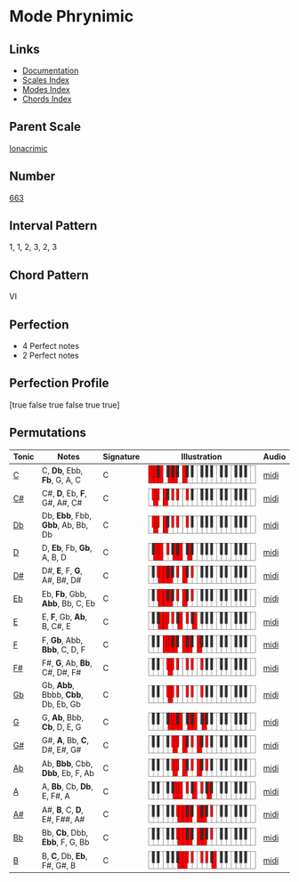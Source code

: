 # Mode Phrynimic

## Links

- [Documentation](index.md)
- [Scales Index](Scales.md)
- [Modes Index](Modes.md)
- [Chords Index](Chords.md)

## Parent Scale

[Ionacrimic](ScaleIonacrimic.md)

## Number

[663](https://ianring.com/musictheory/scales/663)

## Interval Pattern

1, 1, 2, 3, 2, 3

## Chord Pattern

VI

## Perfection

- 4 Perfect notes
- 2 Perfect notes

## Perfection Profile

[true false true false true true]

## Permutations

| Tonic | Notes | Signature | Illustration | Audio |
|-------|-------|-----------|--------------|-------|
| [C](ModeCNaturalPhrynimic.md) | C, **Db**, Ebb, **Fb**, G, A, C | C | ![CNaturalPhrynimic](ModeCNaturalPhrynimic.png) | [midi](https://github.com/edipermadi/music/blob/main/docs/ModeCNaturalPhrynimic.mid?raw=true) |
| [C#](ModeCSharpPhrynimic.md) | C#, **D**, Eb, **F**, G#, A#, C# | C | ![CSharpPhrynimic](ModeCSharpPhrynimic.png) | [midi](https://github.com/edipermadi/music/blob/main/docs/ModeCSharpPhrynimic.mid?raw=true) |
| [Db](ModeDFlatPhrynimic.md) | Db, **Ebb**, Fbb, **Gbb**, Ab, Bb, Db | C | ![DFlatPhrynimic](ModeDFlatPhrynimic.png) | [midi](https://github.com/edipermadi/music/blob/main/docs/ModeDFlatPhrynimic.mid?raw=true) |
| [D](ModeDNaturalPhrynimic.md) | D, **Eb**, Fb, **Gb**, A, B, D | C | ![DNaturalPhrynimic](ModeDNaturalPhrynimic.png) | [midi](https://github.com/edipermadi/music/blob/main/docs/ModeDNaturalPhrynimic.mid?raw=true) |
| [D#](ModeDSharpPhrynimic.md) | D#, **E**, F, **G**, A#, B#, D# | C | ![DSharpPhrynimic](ModeDSharpPhrynimic.png) | [midi](https://github.com/edipermadi/music/blob/main/docs/ModeDSharpPhrynimic.mid?raw=true) |
| [Eb](ModeEFlatPhrynimic.md) | Eb, **Fb**, Gbb, **Abb**, Bb, C, Eb | C | ![EFlatPhrynimic](ModeEFlatPhrynimic.png) | [midi](https://github.com/edipermadi/music/blob/main/docs/ModeEFlatPhrynimic.mid?raw=true) |
| [E](ModeENaturalPhrynimic.md) | E, **F**, Gb, **Ab**, B, C#, E | C | ![ENaturalPhrynimic](ModeENaturalPhrynimic.png) | [midi](https://github.com/edipermadi/music/blob/main/docs/ModeENaturalPhrynimic.mid?raw=true) |
| [F](ModeFNaturalPhrynimic.md) | F, **Gb**, Abb, **Bbb**, C, D, F | C | ![FNaturalPhrynimic](ModeFNaturalPhrynimic.png) | [midi](https://github.com/edipermadi/music/blob/main/docs/ModeFNaturalPhrynimic.mid?raw=true) |
| [F#](ModeFSharpPhrynimic.md) | F#, **G**, Ab, **Bb**, C#, D#, F# | C | ![FSharpPhrynimic](ModeFSharpPhrynimic.png) | [midi](https://github.com/edipermadi/music/blob/main/docs/ModeFSharpPhrynimic.mid?raw=true) |
| [Gb](ModeGFlatPhrynimic.md) | Gb, **Abb**, Bbbb, **Cbb**, Db, Eb, Gb | C | ![GFlatPhrynimic](ModeGFlatPhrynimic.png) | [midi](https://github.com/edipermadi/music/blob/main/docs/ModeGFlatPhrynimic.mid?raw=true) |
| [G](ModeGNaturalPhrynimic.md) | G, **Ab**, Bbb, **Cb**, D, E, G | C | ![GNaturalPhrynimic](ModeGNaturalPhrynimic.png) | [midi](https://github.com/edipermadi/music/blob/main/docs/ModeGNaturalPhrynimic.mid?raw=true) |
| [G#](ModeGSharpPhrynimic.md) | G#, **A**, Bb, **C**, D#, E#, G# | C | ![GSharpPhrynimic](ModeGSharpPhrynimic.png) | [midi](https://github.com/edipermadi/music/blob/main/docs/ModeGSharpPhrynimic.mid?raw=true) |
| [Ab](ModeAFlatPhrynimic.md) | Ab, **Bbb**, Cbb, **Dbb**, Eb, F, Ab | C | ![AFlatPhrynimic](ModeAFlatPhrynimic.png) | [midi](https://github.com/edipermadi/music/blob/main/docs/ModeAFlatPhrynimic.mid?raw=true) |
| [A](ModeANaturalPhrynimic.md) | A, **Bb**, Cb, **Db**, E, F#, A | C | ![ANaturalPhrynimic](ModeANaturalPhrynimic.png) | [midi](https://github.com/edipermadi/music/blob/main/docs/ModeANaturalPhrynimic.mid?raw=true) |
| [A#](ModeASharpPhrynimic.md) | A#, **B**, C, **D**, E#, F##, A# | C | ![ASharpPhrynimic](ModeASharpPhrynimic.png) | [midi](https://github.com/edipermadi/music/blob/main/docs/ModeASharpPhrynimic.mid?raw=true) |
| [Bb](ModeBFlatPhrynimic.md) | Bb, **Cb**, Dbb, **Ebb**, F, G, Bb | C | ![BFlatPhrynimic](ModeBFlatPhrynimic.png) | [midi](https://github.com/edipermadi/music/blob/main/docs/ModeBFlatPhrynimic.mid?raw=true) |
| [B](ModeBNaturalPhrynimic.md) | B, **C**, Db, **Eb**, F#, G#, B | C | ![BNaturalPhrynimic](ModeBNaturalPhrynimic.png) | [midi](https://github.com/edipermadi/music/blob/main/docs/ModeBNaturalPhrynimic.mid?raw=true) |
